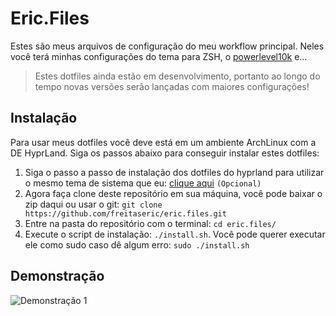 # Eric.Files

Estes são meus arquivos de configuração do meu workflow principal. Neles você terá minhas configurações do tema para ZSH, o [powerlevel10k](https://github.com/romkatv/powerlevel10k) e...

> Estes dotfiles ainda estão em desenvolvimento, portanto ao longo do tempo novas versões serão lançadas com maiores configurações!

## Instalação

Para usar meus dotfiles você deve está em um ambiente ArchLinux com a DE HyprLand. Siga os passos abaixo para conseguir instalar estes dotfiles:

1. Siga o passo a passo de instalação dos dotfiles do hyprland para utilizar o mesmo tema de sistema que eu: [clique aqui](https://github.com/prasanthrangan/hyprdots?tab=readme-ov-file#installation) `(Opcional)`
2. Agora faça clone deste repositório em sua máquina, você pode baixar o zip daqui ou usar o git: `git clone https://github.com/freitaseric/eric.files.git`
3. Entre na pasta do repositório com o terminal: `cd eric.files/`
4. Execute o script de instalação: `./install.sh`. Você pode querer executar ele como sudo caso dê algum erro: `sudo ./install.sh`

## Demonstração

![Demonstração 1](./assets/demo-1.png)
